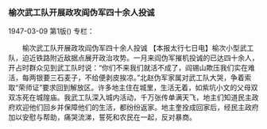 ### 榆次武工队开展政攻阎伪军四十余人投诚

1947-03-09
第1版()
专栏：

　　榆次武工队开展政攻阎伪军四十余人投诚
    【本报太行七日电】榆次小型武工队，迫近铁路附近敌据点展开政治攻势。一月来阎伪军摧机投诚的已达四十余人，开占时群众见到武工队时说：“你们不来我们就活不成了，阎锡山欺压我们实在难活，每两银要三石麦子，不给便剥皮挨凉。”北赵伪军家属对武工队大哭，争着索取“荣师证”要求回到解放区。许多地主住在城里，生活无着，如紫坑小文的父母双双冻死在城隍庙。我武工队深入城内活动，千万张传单满天飞，地主们知道民主政府欢迎他们回乡并保障他们的生活，都纷纷返家。地主奎拴成回家后，经民主政府加以安慰与帮助，痛哭流涕，誓死和农民在一起，反对暴商。

